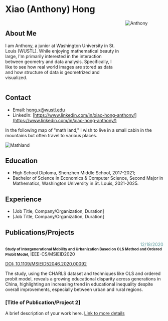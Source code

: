 # Xiao (Anthony) Hong

<div style="display: flex; justify-content: start; align-items: flex-start;">
  <div style="flex: 3; padding-right: 20px;">
    <h2>About Me</h2>
    <p>I am Anthony, a junior at Washington University in St. Louis (WUSTL). While enjoying mathematical beauty in large, I'm primarily interested in the interaction between geometry and data analysis. Specifically, I like to see how real world images are stored as data and how structure of data is geometrized and visualized.</p>
  </div>
  <div style="flex: 1;">
    <img src="/iamges/personal website photo.jpg" alt="Anthony" style="max-height: 300px; object-fit: cover;">
  </div>
</div>

## Contact
- Email: [hong.x@wustl.edu](mailto:hong.x@wustl.edu)
- LinkedIn: [https://www.linkedin.com/in/xiao-hong-anthony/](https://www.linkedin.com/in/xiao-hong-anthony/)

In the following map of "math land," I wish to live in a small cabin in the mountains but often travel to various places.

![Mathland](https://github.com/AnthonyHongXiao/AnthonyHongXiao.github.io/assets/89869001/55ba79c9-f730-4940-9a74-ff7ef959e3d6)

## Education
- High School Diploma, Shenzhen Middle School, 2017-2021;
- Bachelor of Science in Economics & Computer Science, Second Major in Mathematics, Washington University in St. Louis, 2021-2025.

## Experience
- [Job Title, Company/Organization, Duration]
- [Job Title, Company/Organization, Duration]

## Publications/Projects

<div style="color: #5F9EA0; text-align: right;">12/18/2020</div>
<strong><span style="font-size: smaller;">Study of Intergenerational Mobility and Urbanization Based on OLS Method and Ordered Probit Model</span></strong>, IEEE-CS/MSIEID2020

[DOI: 10.1109/MSIEID52046.2020.00092](https://ieeexplore.ieee.org/abstract/document/9382602)

The study, using the CHARLS dataset and techniques like OLS and ordered probit model, reveals a growing educational disparity across generations in China, highlighting an increasing trend in educational inequality despite overall improvements, especially between urban and rural regions.

### [Title of Publication/Project 2]
A brief description of your work here. [Link to more details](#)




